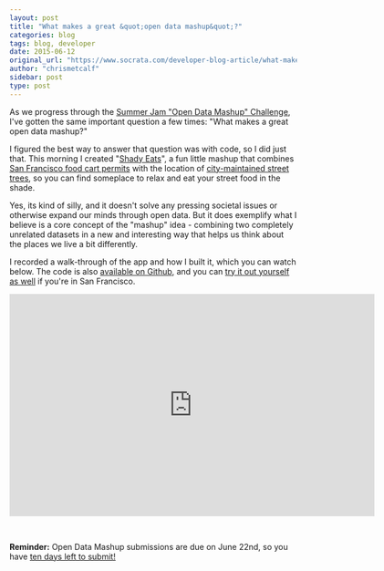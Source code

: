 ```yaml
---
layout: post
title: "What makes a great &quot;open data mashup&quot;?"
categories: blog
tags: blog, developer
date: 2015-06-12
original_url: "https://www.socrata.com/developer-blog-article/what-makes-a-great-open-data-mashup/"
author: "chrismetcalf"
sidebar: post
type: post
---
```


As we progress through the [Summer Jam "Open Data Mashup" Challenge](http://sjopendata.challengepost.com/), I've gotten the same important question a few times: "What makes a great open data mashup?"

I figured the best way to answer that question was with code, so I did just that. This morning I created "[Shady Eats](http://chrismetcalf.github.io/shady-eats/)", a fun&nbsp;little mashup that combines [San Francisco food cart permits](http://dev.socrata.com/foundry/#/data.sfgov.org/6a9r-agq8) with the location of [city-maintained street trees](http://dev.socrata.com/foundry/#/data.sfgov.org/2zah-tuvt), so you can find someplace to relax and eat your street food in the shade.

Yes, its kind of silly, and it doesn't solve any pressing societal issues or otherwise expand our minds through open data. But it does exemplify what I believe is a core concept of the "mashup" idea - combining two completely unrelated datasets in a new and interesting way that helps us think about the places we live a bit differently.

I recorded a walk-through of the app and how I built it, which you can watch below. The code is also [available on Github](https://github.com/chrismetcalf/shady-eats), and you can [try it out yourself as well](http://chrismetcalf.github.io/shady-eats/)&nbsp;if you're in San Francisco.

<iframe id="ytplayer" type="text/html" width="640" height="390" src="https://www.youtube.com/embed/Lxm1utvp934?autoplay=0" frameborder="0">You must enable iFrames</iframe>

&nbsp;

**Reminder:** Open Data Mashup submissions are due on June 22nd, so you have [ten days left to submit!](http://sjopendata.challengepost.com/)


